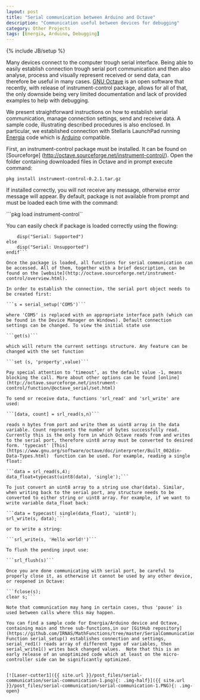 ```yaml
---
layout: post
title: "Serial communication between Arduino and Octave"
description: "Communication useful between devices for debugging"
category: Other Projects
tags: [Energia, Arduino, Debugging]
---
```

{% include JB/setup %}

Many devices connect to the computer trough serial interface. Being able to easily establish connection trough serial port communication and then also analyse, process and visually represent received or send data, can therefore be useful in many cases. [GNU Octave](http://www.gnu.org/software/octave/) is an open software that recently, with release of instrument-control package, allows for all of that, the only downside being very limited documentation and lack of provided examples to help with debugging.

We present straightforward instructions on how to establish serial communication, manage connection settings, send and receive data.  A sample code, illustrating described procedures is also enclosed. In particular, we established connection with Stellaris LaunchPad running [Energia](http://energia.nu) code which is [Arduino](http://arduino.cc) compatible.

First, an instrument-control package must be installed. It can be found on [Sourceforge] (http://octave.sourceforge.net/instrument-control/).  Open the folder containing downloaded files in Octave and in prompt execute command:

```pkg install instrument-control-0.2.1.tar.gz```

If installed correctly, you will not receive any message, otherwise error message will appear. By default, package is not available from prompt and must be loaded each time with the command:

```pkg load instrument-control``

You can easily check if package is loaded correctly using the flowing:

```if (exist("serial") == 3)
    disp("Serial: Supported")
else
    disp("Serial: Unsupported")
endif```

Once the package is loaded, all functions for serial communication can be accessed. All of them, together with a brief description, can be found on the [website](http://octave.sourceforge.net/instrument-control/overview.html).

In order to establish the connection, the serial port object needs to be created first:

```s = serial_setup('COM5')```

where 'COM5' is replaced with an appropriate interface path (which can be found in the Device Manager on Windows). Default connection settings can be changed. To view the initial state use

```get(s)```

which will return the current settings structure. Any feature can be changed with the set function

```set (s, 'property',value)```

Pay special attention to ’timeout’, as the default value -1, means blocking the call. More about other options can be found [online](http://octave.sourceforge.net/instrument-control/function/@octave_serial/set.html)

To send or receive data, functions 'srl_read' and 'srl_write' are used:

```[data, count] = srl_read(s,n)```

reads n bytes from port and write them as uint8 array in the data variable. Count represents the number of bytes successfully read.  Currently this is the only form in which Octave reads from and writes to the serial port, therefore uint8 array must be converted to desired form. 'typecast' [This](https://www.gnu.org/software/octave/doc/interpreter/Built_002din-Data-Types.html)  function can be used. For example, reading a single float:

```data = srl_read(s,4);
data_float=typecast(uint8(data), 'single');```

To just convert an uint8 array to a string use char(data). Similar, when writing back to the serial port, any structure needs to be converted to either string or uint8 array. For example, if we want to write variable data_float back:

```data = typecast( single(data_float), 'uint8');
srl_write(s, data);```

or to write a string:

```srl_write(s, 'Hello world!')```

To flush the pending input use:

```srl_flush(s)```

Once you are done communicating with serial port, be careful to properly close it, as otherwise it cannot be used by any other device, or reopened in Octave:

```fclose(s);
clear s;```

Note that communication may hang in certain cases, thus 'pause' is used between calls where this may happen.

You can find a sample code for Energia/Arduino device and Octave, containing main and three sub-functions,in our [GitHub repository](https://github.com/IRNAS/MathFunctions/tree/master/SerialCommunicationOctaveArduino). Function serial_setup() establishes connection and settings, serial_red1() reads array of different type of variables, then serial_write1() writes back changed values.  Note that this is an early release of an unoptimized code which at least on the micro-controller side can be significantly optimized. 
 

[![Laser-cutter1]({{ site.url }}/post_files/serial-communication/serial-communication-1.png){: .img-half}]({{ site.url }}/post_files/serial-communication/serial-communication-1.PNG){: .img-open}



